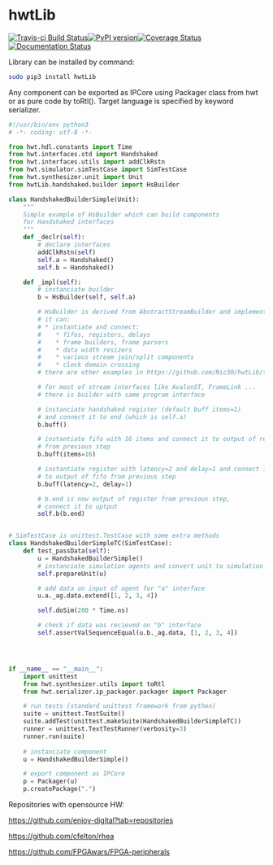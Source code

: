 # hwtLib

[![Travis-ci Build Status](https://travis-ci.org/Nic30/hwtLib.png?branch=master)](https://travis-ci.org/Nic30/hwtLib)[![PyPI version](https://badge.fury.io/py/hwtLib.svg)](http://badge.fury.io/py/hwtLib)[![Coverage Status](https://coveralls.io/repos/github/Nic30/hwtLib/badge.svg?branch=master)](https://coveralls.io/github/Nic30/hwtLib?branch=master)[![Documentation Status](https://readthedocs.org/projects/hwtlib/badge/?version=latest)](http://hwtlib.readthedocs.io/en/latest/?badge=latest)
 
Library can be installed by command: 
``` bash
sudo pip3 install hwtLib
```


Any component can be exported as IPCore using Packager class from hwt or as pure code by toRtl().
Target language is specified by keyword serializer.
```python
#!/usr/bin/env python3
# -*- coding: utf-8 -*-

from hwt.hdl.constants import Time
from hwt.interfaces.std import Handshaked
from hwt.interfaces.utils import addClkRstn
from hwt.simulator.simTestCase import SimTestCase
from hwt.synthesizer.unit import Unit
from hwtLib.handshaked.builder import HsBuilder

class HandshakedBuilderSimple(Unit):
    """
    Simple example of HsBuilder which can build components
    for Handshaked interfaces
    """
    def _declr(self):
        # declare interfaces
        addClkRstn(self)
        self.a = Handshaked()
        self.b = Handshaked()

    def _impl(self):
        # instanciate builder
        b = HsBuilder(self, self.a)

        # HsBuilder is derived from AbstractStreamBuilder and implements
        # it can:
        # * instantiate and connect:
        #    * fifos, registers, delays
        #    * frame builders, frame parsers
        #    * data width resizers
        #    * various stream join/split components
        #    * clock domain crossing
        # there are other examples in https://github.com/Nic30/hwtLib/tree/master/hwtLib/samples/builders

        # for most of stream interfaces like AvalonST, FrameLink ...
        # there is builder with same program interface

        # instanciate handshaked register (default buff items=1)
        # and connect it to end (which is self.a)
        b.buff()

        # instantiate fifo with 16 items and connect it to output of register
        # from previous step
        b.buff(items=16)

        # instantiate register with latency=2 and delay=1 and connect it
        # to output of fifo from previous step
        b.buff(latency=2, delay=1)

        # b.end is now output of register from previous step,
        # connect it to uptput
        self.b(b.end)


# SimTestCase is unittest.TestCase with some extra methods
class HandshakedBuilderSimpleTC(SimTestCase):
    def test_passData(self):
        u = HandshakedBuilderSimple()
        # instanciate simulation agents and convert unit to simulation model
        self.prepareUnit(u)

        # add data on input of agent for "a" interface
        u.a._ag.data.extend([1, 2, 3, 4])

        self.doSim(200 * Time.ns)

        # check if data was recieved on "b" interface 
        self.assertValSequenceEqual(u.b._ag.data, [1, 2, 3, 4])




if __name__ == "__main__":
    import unittest
    from hwt.synthesizer.utils import toRtl
    from hwt.serializer.ip_packager.packager import Packager

    # run tests (standard unittest framework from python)
    suite = unittest.TestSuite()
    suite.addTest(unittest.makeSuite(HandshakedBuilderSimpleTC))
    runner = unittest.TextTestRunner(verbosity=3)
    runner.run(suite)
    
    # instanciate component
    u = HandshakedBuilderSimple()

    # export component as IPCore
    p = Packager(u)
    p.createPackage(".")
```



Repositories with opensource HW:

https://github.com/enjoy-digital?tab=repositories

https://github.com/cfelton/rhea

https://github.com/FPGAwars/FPGA-peripherals
